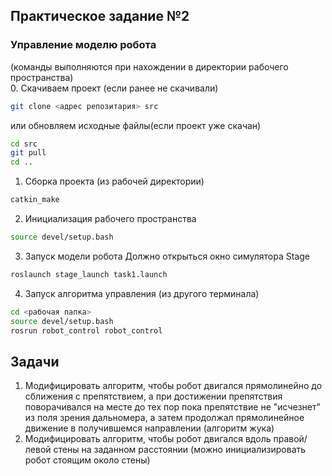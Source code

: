 ## Практическое задание №2  
### Управление моделю робота  
(команды выполняются при нахождении в директории рабочего пространства)  
0. Скачиваем проект (если ранее не скачивали)
```bash
git clone <адрес репозитария> src
```
или обновляем исходные файлы(если проект уже скачан) 
```bash
cd src  
git pull  
cd ..  
```
1. Сборка проекта (из рабочей директории)
```bash
catkin_make
```
2. Инициализация рабочего пространства
```bash
source devel/setup.bash
```
3. Запуск модели робота  Должно открыться окно симулятора Stage
```bash
roslaunch stage_launch task1.launch
```
4. Запуск алгоритма управления (из другого терминала)
```bash
cd <рабочая папка>
source devel/setup.bash
rosrun robot_control robot_control
```

## Задачи
1. Модифицировать алгоритм, чтобы робот двигался прямолинейно до сближения с препятствием, а при достижении препятствия поворачивался на месте до тех пор пока препятствие не "исчезнет" из поля зрения дальномера, а затем продолжал прямолинейное движение в получившемся направлении  (алгоритм жука)
2. Модифицировать алгоритм, чтобы робот двигался вдоль правой/левой стены на заданном расстоянии (можно инициализировать робот стоящим около стены)
